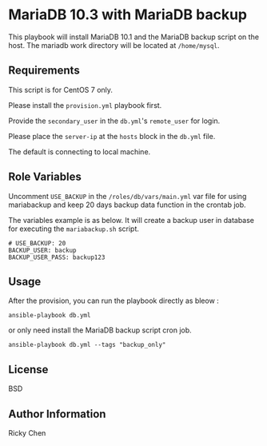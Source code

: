 MariaDB 10.3 with MariaDB backup
=========

This playbook will install MariaDB 10.1 and the MariaDB backup script on the host.
The mariadb work directory will be located at `/home/mysql`.

Requirements
------------

This script is for CentOS 7 only.

Please install the `provision.yml` playbook first.

Provide the `secondary_user` in the `db.yml`'s  `remote_user` for login.

Please place the `server-ip` at the `hosts` block in the `db.yml` file.

The default is connecting to local machine.

Role Variables
--------------

Uncomment `USE_BACKUP` in the `/roles/db/vars/main.yml` var file for using mariabackup and keep 20 days backup data function in the crontab job.

The variables example is as below. It will create a backup user in database for executing the `mariabackup.sh` script.

    # USE_BACKUP: 20
    BACKUP_USER: backup
    BACKUP_USER_PASS: backup123


Usage
----------------

After the provision, you can run the playbook directly as bleow :

`ansible-playbook db.yml`

or only need install the MariaDB backup script cron job.

`ansible-playbook db.yml --tags "backup_only"`


License
-------

BSD

Author Information
------------------

Ricky Chen
